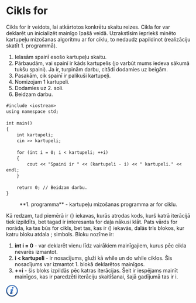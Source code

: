 # Cikls for

Cikls for ir veidots, lai atkārtotos konkrētu skaitu reizes. Cikla for var deklarēt un inicializēt mainīgo īpašā veidā. Uzrakstīsim iepriekš minēto kartupeļu mizošanas algoritmu ar for ciklu, to nedaudz papildinot (realizāciju skatīt 1. programmā).

1. Ielasām spainī esošo kartupeļu skaitu. 
1. Pārbaudām, vai spainī ir kāds kartupelis (jo varbūt mums iedeva sākumā tukšu spaini). Ja ir, turpinām darbu, citādi dodamies uz beigām.
1. Pasakām, cik spainī ir palikuši kartupeļi.
1. Nomizojam 1 kartupeli.
1. Dodamies uz 2. soli.
1. Beidzam darbu.


```
#include <iostream>
using namespace std;

int main()
{
    int kartupeli;
    cin >> kartupeli;

    for (int i = 0; i < kartupeli; ++i)
    {
        cout << "Spaini ir " << (kartupeli - i) << " kartupeli." << endl;
    }

    return 0; // Beidzam darbu.
}
```

<center>
**1. programma** - kartupeļu mizošanas programma ar for ciklu.
</center>

Kā redzam, tad piemērā ir \{\} iekavas, kurās atrodas kods, kurš katrā iterācijā tiek izpildīts, bet tagad ir interesanta for daļa nākusi klāt. Pats vārds for norāda, ka tas būs for cikls, bet tas, kas ir () iekavās, dalās trīs blokos, kur katru bloku atdala ; simbols. Bloku nozīme ir:

1. **int i = 0** - var deklarēt vienu līdz vairākiem mainīgajiem, kurus pēc cikla nevarēs izmantot.
1. **i &lt; kartupeli** - ir nosacījums, gluži kā while un do while ciklos. Šis nosacījums var izmantot 1. blokā deklarētos mainīgos.
1. **++i** - šis bloks izpildās pēc katras iterācijas. Šeit ir iespējams mainīt mainīgos, kas ir paredzēti iterāciju skaitīšanai, šajā gadījumā tas ir i.


<a href="http://www.cplusplus.com/doc/tutorial/control/" target="_blank">![Vairāk informācija](/media/theory/information.png)</a>